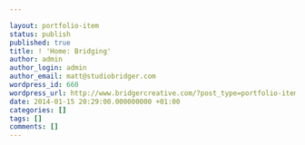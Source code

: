 ```yaml
---

layout: portfolio-item
status: publish
published: true
title: ! 'Home: Bridging'
author: admin
author_login: admin
author_email: matt@studiobridger.com
wordpress_id: 660
wordpress_url: http://www.bridgercreative.com/?post_type=portfolio-item&#038;p=660
date: 2014-01-15 20:29:00.000000000 +01:00
categories: []
tags: []
comments: []
---
```

